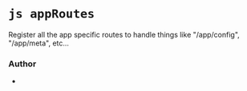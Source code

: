 


<!-- @namespace    sugar.node.express -->
<!-- @name    appRoutes -->

# ```js appRoutes ```


Register all the app specific routes to handle things like "/app/config", "/app/meta", etc...




### Author
- 



